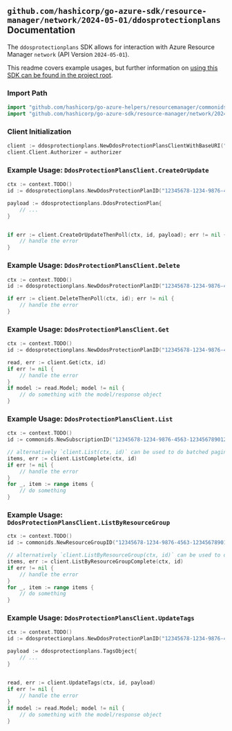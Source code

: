 
## `github.com/hashicorp/go-azure-sdk/resource-manager/network/2024-05-01/ddosprotectionplans` Documentation

The `ddosprotectionplans` SDK allows for interaction with Azure Resource Manager `network` (API Version `2024-05-01`).

This readme covers example usages, but further information on [using this SDK can be found in the project root](https://github.com/hashicorp/go-azure-sdk/tree/main/docs).

### Import Path

```go
import "github.com/hashicorp/go-azure-helpers/resourcemanager/commonids"
import "github.com/hashicorp/go-azure-sdk/resource-manager/network/2024-05-01/ddosprotectionplans"
```


### Client Initialization

```go
client := ddosprotectionplans.NewDdosProtectionPlansClientWithBaseURI("https://management.azure.com")
client.Client.Authorizer = authorizer
```


### Example Usage: `DdosProtectionPlansClient.CreateOrUpdate`

```go
ctx := context.TODO()
id := ddosprotectionplans.NewDdosProtectionPlanID("12345678-1234-9876-4563-123456789012", "example-resource-group", "ddosProtectionPlanName")

payload := ddosprotectionplans.DdosProtectionPlan{
	// ...
}


if err := client.CreateOrUpdateThenPoll(ctx, id, payload); err != nil {
	// handle the error
}
```


### Example Usage: `DdosProtectionPlansClient.Delete`

```go
ctx := context.TODO()
id := ddosprotectionplans.NewDdosProtectionPlanID("12345678-1234-9876-4563-123456789012", "example-resource-group", "ddosProtectionPlanName")

if err := client.DeleteThenPoll(ctx, id); err != nil {
	// handle the error
}
```


### Example Usage: `DdosProtectionPlansClient.Get`

```go
ctx := context.TODO()
id := ddosprotectionplans.NewDdosProtectionPlanID("12345678-1234-9876-4563-123456789012", "example-resource-group", "ddosProtectionPlanName")

read, err := client.Get(ctx, id)
if err != nil {
	// handle the error
}
if model := read.Model; model != nil {
	// do something with the model/response object
}
```


### Example Usage: `DdosProtectionPlansClient.List`

```go
ctx := context.TODO()
id := commonids.NewSubscriptionID("12345678-1234-9876-4563-123456789012")

// alternatively `client.List(ctx, id)` can be used to do batched pagination
items, err := client.ListComplete(ctx, id)
if err != nil {
	// handle the error
}
for _, item := range items {
	// do something
}
```


### Example Usage: `DdosProtectionPlansClient.ListByResourceGroup`

```go
ctx := context.TODO()
id := commonids.NewResourceGroupID("12345678-1234-9876-4563-123456789012", "example-resource-group")

// alternatively `client.ListByResourceGroup(ctx, id)` can be used to do batched pagination
items, err := client.ListByResourceGroupComplete(ctx, id)
if err != nil {
	// handle the error
}
for _, item := range items {
	// do something
}
```


### Example Usage: `DdosProtectionPlansClient.UpdateTags`

```go
ctx := context.TODO()
id := ddosprotectionplans.NewDdosProtectionPlanID("12345678-1234-9876-4563-123456789012", "example-resource-group", "ddosProtectionPlanName")

payload := ddosprotectionplans.TagsObject{
	// ...
}


read, err := client.UpdateTags(ctx, id, payload)
if err != nil {
	// handle the error
}
if model := read.Model; model != nil {
	// do something with the model/response object
}
```
